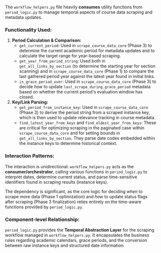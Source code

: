 The `workflow_helpers.py` file heavily **consumes** utility functions from `period_logic.py` to manage temporal aspects of course data scraping and metadata updates.

### Functionality Used:
1.  **Period Calculation & Comparison:**
    *   `get_current_period`: Used in `scrape_course_data_core` (Phase 3) to determine the current academic period for metadata updates and to calculate the target range for year-based scraping.
    *   `get_year_from_period_string`: Used both in `get_all_links_by_section` (to determine the starting year for section scanning) and in `scrape_course_data_core` (Phase 1) to compare the last gathered period year against the latest year found in initial links.
    *   `is_grace_period_over`: Used in `scrape_course_data_core` (Phase 3) to decide how to update `last_scrape_during_grace_period` metadata based on whether the current period's evaluation window has closed.
2.  **Key/Link Parsing:**
    *   `get_period_from_instance_key`: Used in `scrape_course_data_core` (Phase 3) to derive the period string from a scraped instance key, which is then used to update relevance tracking in course metadata.
    *   `find_latest_year_from_keys` and `find_oldest_year_from_keys`: These are critical for optimizing scraping in the paginated case within `scrape_course_data_core` and for setting bounds in `get_all_links_by_section`. They parse date codes embedded within the instance keys to determine historical context.

### Interaction Patterns:
The interaction is unidirectional: `workflow_helpers.py` acts as the **consumer/orchestrator**, calling various functions in `period_logic.py` to interpret dates, determine current status, and parse time-sensitive identifiers found in scraping results (instance keys).

The dependency is significant, as the core logic for deciding *when* to scrape more data (Phase 1 optimization) and *how* to update status flags after scraping (Phase 3 finalization) relies entirely on the time-aware functions provided by `period_logic.py`.

### Component-level Relationship:
`period_logic.py` provides the **Temporal Abstraction Layer** for the scraping workflow managed in `workflow_helpers.py`. It encapsulates the business rules regarding academic calendars, grace periods, and the conversion between raw instance keys and structured date information.